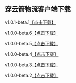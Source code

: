 ## 穿云箭物流客户端下载

v1.0.1-beta.1<a href="itms-services://?action=download-manifest&url=https://wl.dgarrow.com/app/1.0.1/manifest.plist">【点击下载】</a>

v1.0.0-beta.6<a href="itms-services://?action=download-manifest&url=https://github.com/chakery2/cyjclient/releases/download/v1.0.0-beta.6/manifest.plist">【点击下载】</a>

v1.0.0-beta.5<a href="itms-services://?action=download-manifest&url=https://github.com/chakery2/cyjclient/releases/download/v1.0.0-beta.5/manifest.plist">【点击下载】</a>

v1.0.0-beta.4<a href="itms-services://?action=download-manifest&url=https://github.com/chakery2/cyjclient/releases/download/v1.0.0-beta.4/manifest.plist">【点击下载】</a>

v1.0.0-beta.3<a href="itms-services://?action=download-manifest&url=https://github.com/chakery2/cyjclient/releases/download/v1.0.0-beta.3/manifest.plist">【点击下载】</a>

v1.0.0-beta.2<a href="itms-services://?action=download-manifest&url=https://github.com/chakery2/cyjclient/releases/download/1.0.0/manifest.plist">【点击下载】</a>
